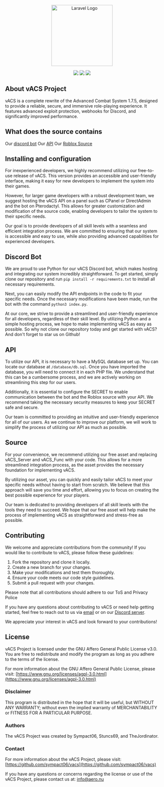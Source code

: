 
<p align="center"><a href="https://laravel.com" target="_blank"><img src="https://cdn.discordapp.com/icons/1094312198957973674/3f2da5a710a22d9219f22f73f4f371f7.png?size=4096" width="200" alt="Laravel Logo"></a></p>

<p align="center">
<a href="https://d.aero.nu"><img src="https://img.shields.io/github/license/sympact06/vacs?style=for-the-badge"></a>
<a href="https://d.aero.nu"><img src="https://img.shields.io/github/stars/sympact06/vacs?style=for-the-badge
"></a>
<a href="hhttps://github.com/sympact06/vacs/issues"><img src="https://img.shields.io/github/issues/sympact06/vacs?style=for-the-badge
"></a>
</p>

## About vACS Project
vACS is a complete rewrite of the Advanced Combat System 1.7.5, designed to provide a reliable, secure, and immersive role-playing experience. It features advanced exploit protection, webhooks for Discord, and significantly improved performance.

## What does the source contains
Our [discord bot](https://github.com/sympact06/vacs/tree/main/bot/python)
Our [API](https://github.com/sympact06/vacs/tree/main/www)
Our [Roblox Source](https://github.com/sympact06/vacs/tree/main/bot/src)

## Installing and configuration
For inexperienced developers, we highly recommend utilizing our free-to-use release of vACS. This version provides an accessible and user-friendly interface, making it easy for new developers to implement the system into their games.

However, for larger game developers with a robust development team, we suggest hosting the vACS API on a panel such as CPanel or DirectAdmin and the bot on Pterodactyl. This allows for greater customization and modification of the source code, enabling developers to tailor the system to their specific needs.

Our goal is to provide developers of all skill levels with a seamless and efficient integration process. We are committed to ensuring that our system is accessible and easy to use, while also providing advanced capabilities for experienced developers.

## Discord Bot
We are proud to use Python for our vACS Discord bot, which makes hosting and integrating our system incredibly straightforward. To get started, simply clone our repository and run `pip install -r requirements.txt` to install all necessary requirements.

Next, you can easily modify the API endpoints in the code to fit your specific needs. Once the necessary modifications have been made, run the bot with the command `python3 index.py`.

At our core, we strive to provide a streamlined and user-friendly experience for all developers, regardless of their skill level. By utilizing Python and a simple hosting process, we hope to make implementing vACS as easy as possible. So why not clone our repository today and get started with vACS? And don't forget to star us on Github!

## API
To utilize our API, it is necessary to have a MySQL database set up. You can locate our database at `/database/db.sql`. Once you have imported the database, you will need to connect it in each PHP file. We understand that this can be a cumbersome process, and we are actively working on streamlining this step for our users.

Additionally, it is essential to configure the SECRET to enable communication between the bot and the Roblox source with your API. We recommend taking the necessary security measures to keep your SECRET safe and secure.

Our team is committed to providing an intuitive and user-friendly experience for all of our users. As we continue to improve our platform, we will work to simplify the process of utilizing our API as much as possible.

## Source
For your convenience, we recommend utilizing our free asset and replacing vACS_Server and vACS_Func with your code. This allows for a more streamlined integration process, as the asset provides the necessary foundation for implementing vACS.

By utilizing our asset, you can quickly and easily tailor vACS to meet your specific needs without having to start from scratch. We believe that this approach will save you time and effort, allowing you to focus on creating the best possible experience for your players.

Our team is dedicated to providing developers of all skill levels with the tools they need to succeed. We hope that our free asset will help make the process of implementing vACS as straightforward and stress-free as possible.

## Contributing
We welcome and appreciate contributions from the community! If you would like to contribute to vACS, please follow these guidelines:

1.  Fork the repository and clone it locally.
2.  Create a new branch for your changes.
3.  Make your modifications and test them thoroughly.
4.  Ensure your code meets our code style guidelines.
5.  Submit a pull request with your changes.

Please note that all contributions should adhere to our ToS and Privacy Police

If you have any questions about contributing to vACS or need help getting started, feel free to reach out to us via [email](mailto:info@aero.nu) or on our [Discord server](https://d.aero.nu).

We appreciate your interest in vACS and look forward to your contributions!

## License
vACS Project is licensed under the GNU Affero General Public License v3.0. You are free to redistribute and modify the program as long as you adhere to the terms of the license.

For more information about the GNU Affero General Public License, please visit: [https://www.gnu.org/licenses/agpl-3.0.html](https://www.gnu.org/licenses/agpl-3.0.html)

### Disclaimer

This program is distributed in the hope that it will be useful, but WITHOUT ANY WARRANTY; without even the implied warranty of MERCHANTABILITY or FITNESS FOR A PARTICULAR PURPOSE.

### Authors

The vACS Project was created by Sympact06, Stuncs69, and TheJordinator.

### Contact

For more information about the vACS Project, please visit: [https://github.com/sympact06/vacs](https://github.com/sympact06/vacs)

If you have any questions or concerns regarding the license or use of the vACS Project, please contact us at: [info@aero.nu](mailto:info@aero.nu)